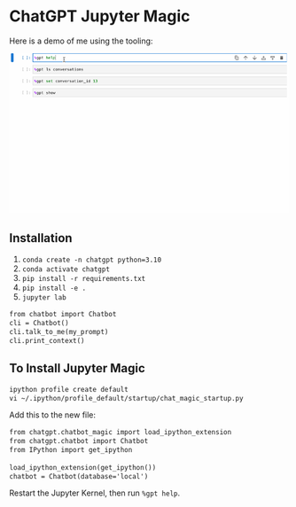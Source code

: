 # ChatGPT Jupyter Magic

Here is a demo of me using the tooling:

![Chat Magic Demo](data/chatmagic.gif)

## Installation

1. `conda create -n chatgpt python=3.10`
2. `conda activate chatgpt`
3. `pip install -r requirements.txt`
4. `pip install -e .`
4. `jupyter lab`


```
from chatbot import Chatbot
cli = Chatbot()
cli.talk_to_me(my_prompt)
cli.print_context()
```

## To Install Jupyter Magic

```
ipython profile create default
vi ~/.ipython/profile_default/startup/chat_magic_startup.py
```

Add this to the new file:

```
from chatgpt.chatbot_magic import load_ipython_extension
from chatgpt.chatbot import Chatbot
from IPython import get_ipython

load_ipython_extension(get_ipython())
chatbot = Chatbot(database='local')
```

Restart the Jupyter Kernel, then run `%gpt help`.

